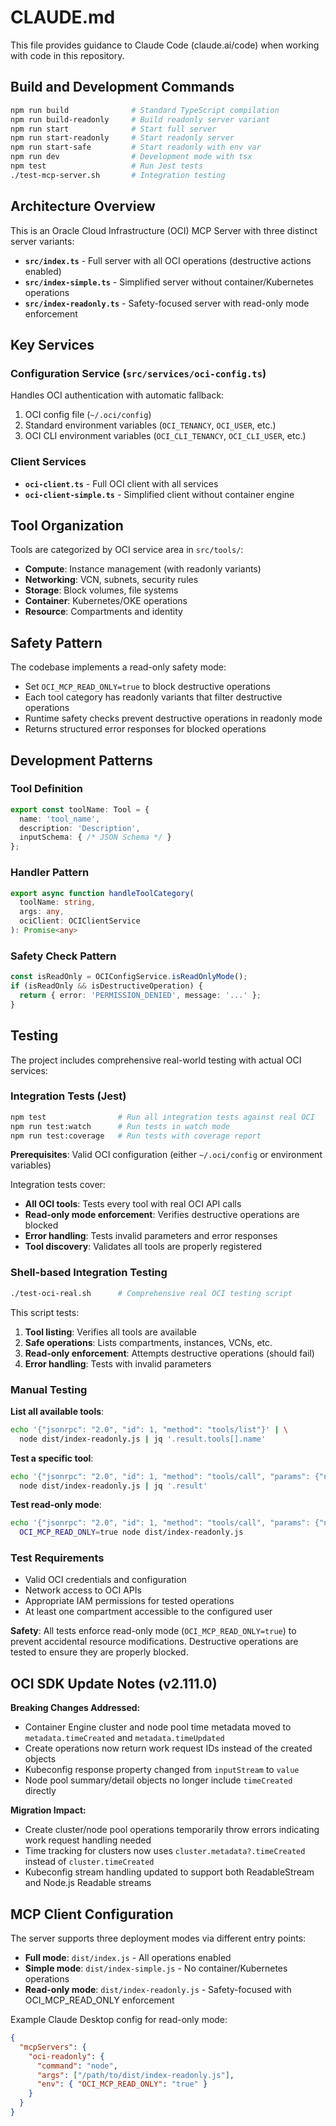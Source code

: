 # CLAUDE.md

This file provides guidance to Claude Code (claude.ai/code) when working with code in this repository.

## Build and Development Commands

```bash
npm run build              # Standard TypeScript compilation
npm run build-readonly     # Build readonly server variant
npm run start              # Start full server
npm run start-readonly     # Start readonly server
npm run start-safe         # Start readonly with env var
npm run dev                # Development mode with tsx
npm test                   # Run Jest tests
./test-mcp-server.sh       # Integration testing
```

## Architecture Overview

This is an Oracle Cloud Infrastructure (OCI) MCP Server with three distinct server variants:

- **`src/index.ts`** - Full server with all OCI operations (destructive actions enabled)
- **`src/index-simple.ts`** - Simplified server without container/Kubernetes operations
- **`src/index-readonly.ts`** - Safety-focused server with read-only mode enforcement

## Key Services

### Configuration Service (`src/services/oci-config.ts`)
Handles OCI authentication with automatic fallback:
1. OCI config file (`~/.oci/config`)
2. Standard environment variables (`OCI_TENANCY`, `OCI_USER`, etc.)
3. OCI CLI environment variables (`OCI_CLI_TENANCY`, `OCI_CLI_USER`, etc.)

### Client Services
- **`oci-client.ts`** - Full OCI client with all services
- **`oci-client-simple.ts`** - Simplified client without container engine

## Tool Organization

Tools are categorized by OCI service area in `src/tools/`:
- **Compute**: Instance management (with readonly variants)
- **Networking**: VCN, subnets, security rules
- **Storage**: Block volumes, file systems
- **Container**: Kubernetes/OKE operations
- **Resource**: Compartments and identity

## Safety Pattern

The codebase implements a read-only safety mode:
- Set `OCI_MCP_READ_ONLY=true` to block destructive operations
- Each tool category has readonly variants that filter destructive operations
- Runtime safety checks prevent destructive operations in readonly mode
- Returns structured error responses for blocked operations

## Development Patterns

### Tool Definition
```typescript
export const toolName: Tool = {
  name: 'tool_name',
  description: 'Description',
  inputSchema: { /* JSON Schema */ }
};
```

### Handler Pattern
```typescript
export async function handleToolCategory(
  toolName: string,
  args: any,
  ociClient: OCIClientService
): Promise<any>
```

### Safety Check Pattern
```typescript
const isReadOnly = OCIConfigService.isReadOnlyMode();
if (isReadOnly && isDestructiveOperation) {
  return { error: 'PERMISSION_DENIED', message: '...' };
}
```

## Testing

The project includes comprehensive real-world testing with actual OCI services:

### Integration Tests (Jest)
```bash
npm test                # Run all integration tests against real OCI
npm run test:watch      # Run tests in watch mode
npm run test:coverage   # Run tests with coverage report
```

**Prerequisites**: Valid OCI configuration (either `~/.oci/config` or environment variables)

Integration tests cover:
- **All OCI tools**: Tests every tool with real OCI API calls
- **Read-only mode enforcement**: Verifies destructive operations are blocked
- **Error handling**: Tests invalid parameters and error responses
- **Tool discovery**: Validates all tools are properly registered

### Shell-based Integration Testing
```bash
./test-oci-real.sh      # Comprehensive real OCI testing script
```

This script tests:
1. **Tool listing**: Verifies all tools are available
2. **Safe operations**: Lists compartments, instances, VCNs, etc.
3. **Read-only enforcement**: Attempts destructive operations (should fail)
4. **Error handling**: Tests with invalid parameters

### Manual Testing

**List all available tools**:
```bash
echo '{"jsonrpc": "2.0", "id": 1, "method": "tools/list"}' | \
  node dist/index-readonly.js | jq '.result.tools[].name'
```

**Test a specific tool**:
```bash
echo '{"jsonrpc": "2.0", "id": 1, "method": "tools/call", "params": {"name": "list_instances", "arguments": {}}}' | \
  node dist/index-readonly.js | jq '.result'
```

**Test read-only mode**:
```bash
echo '{"jsonrpc": "2.0", "id": 1, "method": "tools/call", "params": {"name": "terminate_instance", "arguments": {"instanceId": "test"}}}' | \
  OCI_MCP_READ_ONLY=true node dist/index-readonly.js
```

### Test Requirements
- Valid OCI credentials and configuration
- Network access to OCI APIs
- Appropriate IAM permissions for tested operations
- At least one compartment accessible to the configured user

**Safety**: All tests enforce read-only mode (`OCI_MCP_READ_ONLY=true`) to prevent accidental resource modifications. Destructive operations are tested to ensure they are properly blocked.

## OCI SDK Update Notes (v2.111.0)

**Breaking Changes Addressed:**
- Container Engine cluster and node pool time metadata moved to `metadata.timeCreated` and `metadata.timeUpdated`
- Create operations now return work request IDs instead of the created objects
- Kubeconfig response property changed from `inputStream` to `value`
- Node pool summary/detail objects no longer include `timeCreated` directly

**Migration Impact:**
- Create cluster/node pool operations temporarily throw errors indicating work request handling needed
- Time tracking for clusters now uses `cluster.metadata?.timeCreated` instead of `cluster.timeCreated`
- Kubeconfig stream handling updated to support both ReadableStream and Node.js Readable streams

## MCP Client Configuration

The server supports three deployment modes via different entry points:
- **Full mode**: `dist/index.js` - All operations enabled
- **Simple mode**: `dist/index-simple.js` - No container/Kubernetes operations
- **Read-only mode**: `dist/index-readonly.js` - Safety-focused with OCI_MCP_READ_ONLY enforcement

Example Claude Desktop config for read-only mode:
```json
{
  "mcpServers": {
    "oci-readonly": {
      "command": "node",
      "args": ["/path/to/dist/index-readonly.js"],
      "env": { "OCI_MCP_READ_ONLY": "true" }
    }
  }
}
```